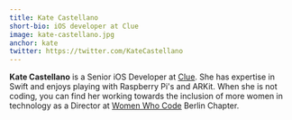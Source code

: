 ```yaml
---
title: Kate Castellano
short-bio: iOS developer at Clue
image: kate-castellano.jpg
anchor: kate
twitter: https://twitter.com/KateCastellano
---
```


**Kate Castellano** is a Senior iOS Developer at <a href="https://helloclue.com" target="_blank">Clue</a>. She has expertise in Swift and enjoys playing with Raspberry Pi's and ARKit. When she is not coding, you can find her working towards the inclusion of more women in technology as a Director at <a href="https://twitter.com/WWCodeBerlin" target="_blank">Women Who Code</a> Berlin Chapter.